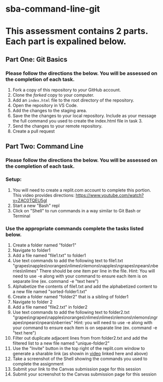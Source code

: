 # sba-command-line-git

# This assessment contains 2 parts. Each part is expalined below.

## Part One: Git Basics

### Please follow the directions the below. You will be assessed on the completion of each task.

1. Fork a copy of this repository to _your_ GitHub account. 
2. Clone the _forked_ copy to your computer.
3. Add an `index.html` file to the root directory of the repository.
4. Open the repository in VS Code.
5. Add the changes to the staging area.
6. Save the the changes to your local repository. Include as your message the full command you used to create the index.html file in task 3.
7. Send the changes to your remote repository.
8. Create a pull request

## Part Two: Command Line

### Please follow the directions the below. You will be assessed on the completion of each task.

### Setup: 
1.  You will need to create a replit.com account to complete this portion. This video provides directions: https://www.youtube.com/watch?v=ZAC0TQEU5gI
2. Start a new "Bash" repl
3. Click on "Shell" to run commands in a way similar to Git Bash or Terminal

### Use the appropriate commands complete the tasks listed below. 

1. Create a folder named "folder1"
2. Navigate to folder1
3. Add a file named "file1.txt" to folder1
4. Use text commands to add the following text to file1.txt "grapes\napples\noranges\nlimes\nlemons\napples\ngrapes\npears\nberries\nlimes" There should be one item per line in the file. Hint: You will need to use -e along with your command to ensure each item is on separate line (ex. command -e "text here")
5. Alphabetize the contents of file1.txt and add the alphabetized content to a new file named "sorted-folder1.txt"
6. Create a folder named "folder2" that is a sibling of folder1
7. Navigate to folder 2
8. Add a file named "file2.txt" in folder2
9. Use text commands to add the following text to folder2.txt "grapes\ngrapes\napples\noranges\nlimes\nlimes\nlemons\nlemons\ngrapes\npears\npears\nberries" Hint: you will need to use -e along with your command to ensure each item is on separate line (ex. command -e "text here")
10. Filter out duplicate adjacent lines from from folder2.txt and add the filtered list to a new file named "unique-folder2"
11. Use the "Invite" button in the top right of the replit.com window to generate a sharable link (as showin in [video](https://www.youtube.com/watch?v=ZAC0TQEU5gI) linked here and above)
12. Take a screenshot of the Shell showing the commands you used to complete the assignment
13. Submit your link to the Canvas submission page for this session
14. Submit your screenshot to the Canvas submission page for this session

